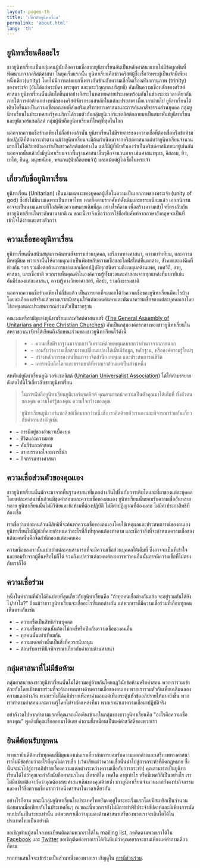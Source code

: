 ```yaml
---
layout: pages-th
title: 'เกี่ยวกับยูนิทาเรี่ยน'
permalink: 'about.html'
lang: 'th'
---
```


## ยูนิทาเรี่ยนคืออะไร

ชาวยูนิทาเรี่ยนเป็นกลุ่มคนผู้นับถือความเชื่อแบบยูนิทาเรี่ยนอันเป็นหลักศาสนาแบบไม่มีข้อผูกพันที่พัฒนามาจากคริสต์ศาสนา ในยุคเริ่มแรกนั้น ยูนิทาเรี่ยนคือชาวคริสต์ผู้ซึ่งเชื่อว่าพระผู้เป็นเจ้ามีเพียงหนึ่งเดียว(unity) โดยไม่มีการแบ่งแยกซึ่งตรงกันข้ามกับความเชื่อในเรื่องตรีเอกานุภาพ (trinity) ของพระเจ้า (อันได้แก่พระบิดา พระบุตร และพระวิญญาณบริสุทธิ์) อันเป็นความเชื่อหลักของศริสต์ศาสนา ยูนิทาเรี่ยนนั้นเติบโตขึ้นมาอย่างอิสระในหลายหลายประเทศพร้อมกันในช่วงระยะเวลาเดียวกัน ภายใต้การต่อต้านอย่างหนักของคริสต์จักรกระแสหลักในแต่ละประเทศ เมื่อเวลาผ่านไป ยูนิทาเรี่ยนได้เติบโตขึ้นมาเป็นความเชื่อเอกเทศที่ส่งเสริมเสรีภาพทางศาสนาและการค้นหาสัจธรรมส่วนบุคคล กลุ่มยูนิทาเรี่ยนในประเทศสหรัฐอเมริกาได้รวมตัวกับกลุ่มยูนิเวอร์แซลลิสต์กลายมาเป็นสมาพันธ์ยูนิทาเรี่ยนและยูนิเวอร์แซลลิสต์ กลุ่มผู้นับถือยูนิทาเรี่ยนที่ใหญ่ที่สุดในโลก

นอกจากความเชื่อร่วมเพียงไม่กี่อย่างแล้วนั้น ยูนิทาเรี่ยนไม่มีรายการของความเชื่อที่ต้องเชื่อหรือข้อห้ามข้อปฏิบัติที่ต้องกระทำตาม แม้ว่ายูนิทาเรี่ยนจะมีต้นกำเนิดมาจากคริสต์ศาสนาแต่ทว่ายูนิทาเรี่ยนจำนวนมากก็ไม่ได้เรียกตัวเองว่าเป็นชาวคริสต์แต่อย่างใด แต่ก็มีผู้ที่นับตัวเองว่าเป็นคริสต์ศาสนิกชนอยู่เช่นกัน นอกจากนั้นแล้วยังมียูนิทาเรี่ยนจากพื้นฐานศาสนาอื่นๆอีกจำนวนมาก เช่นศาสนาพุทธ, อิสลาม, ยิว, บาไฮ, ฮินดู, มนุษยนิยม, พาแกน(นับถือเทพเจ้า) และแม้แต่ผู้ไม่เชื่อในพระเจ้า

## เกี่ยวกับชื่อยูนิทาเรี่ยน

ยูนิทาเรี่ยน (Unitarian) เป็นนามเฉพาะของบุคคลผู้เชื่อในความเป็นเอกภาพของพระเจ้า (unity of god) ซึ่งยังไม่มีนามเฉพาะเป็นภาษาไทย หากยึดตามรากศัพท์ดั้งเดิมและธรรมเนียมแล้ว เอกภนิกชน อาจจะเป็นนามเฉพาะที่ใกล้เคียงความหมายเดิมที่สุด อย่างไรก็ตาม เพื่อสร้างความเข้าใจที่ตรงกับกันชาวยูนิทาเรี่ยนในระดับนานาชาติ ณ ขณะนี้เราจึงเชื่อว่าการใช้ชื่อทับศัพท์จากภาษาอังกฤษจะเป็นที่เข้าใจได้ง่ายและตรงตัวกว่า

## ความเชื่อของยูนิทาเรี่ยน

ยูนิทาเรี่ยนนั้นสนับสนุนการค้นหนสัจธรรมส่วนบุคคล, เสรีภาพทางศาสนา, ความเท่าเทียม, และความมีเหตุมีผล พวกเรานั้นให้ความคุณค่าเป็นพิเศษกับความเชื่อและไลฟ์สไตล์ที่แตกต่าง, สังคมและแง่คิดที่ต่างกัน ฯลฯ รวมถึงต่อต้านการแบ่งแยกเลือกปฏิบัติทุกชนิดรวมถึงเหตุผลด้านเพศ, เพศวิถี, อายุ, ศาสนา, และเชื้อชาติ พวกเราเห็นคุณค่าในองค์ความรู้ทั้งมวลและคำสอนจากทุกแหล่งที่มาอาทิเช่นคัมภีร์ของแต่ละศาสนา, ความรู้ทางวิทยาศาสตร์, ศิลปะ, รวมถึงธรรมชาติ

นอกจากความเชื่อร่วมเพียงไม่กี่ข้อแล้ว เป็นการยากที่จะบอกได้ว่าความเชื่อของยูนิทาเรี่ยนมีอะไรบ้างโดยละเอียด แท้จริงแล้วพวกเราสนับสนุนให้แต่ละคนค้นหาและพัฒนาความเชื่อของแต่ละบุคคลเองโดยใช้เหตุผลและประสพการณ์ส่วนตัวเป็นรากฐาน

คณะมนตรีสามัญแห่งยูนิทาเรียนและคริสต์ศาสนาเสรี ([The General Assembly of Unitarians and Free Christian Churches](https://www.unitarian.org.uk/)) อันเป็นกลุ่มองค์กรกลางของชาวยูนิทาเรี่ยนในสหราชอาณาจักรได้เขียนถึงลักษณะร่วมของชาวยูนิทาเรียนไว้ดังนี้

> - &minus; ความเชื่อมีรากฐานมาจากการวิเคราะห์ด้วยเหตุผลมากกว่าอำนาจจากภายนอก
> - &minus; ยอมรับว่าความเชื่อสามารถเปลี่ยนแปลงได้เมื่อมีข้อมูล, หลักฐาน, หรือองค์ความรู้ใหม่ๆ
> - &minus; สร้างหลักการของตนขึ้นมาจากจิตสำนึก เหตุผล และประสพการณ์ขีวิต
> - &minus; เคารพนับถือโลกและธรรมชาติที่พวกเราล้วนแต่เป็นส่วนหนึ่ง

สหพันธ์ยูนิทาเรี่ยนยูนิเวอร์แซลลิสต์ ([Unitarian Universalist Association](https://www.uua.org/)) ได้ให้คำบรรยายดังต่อไปนี้ไว้เกี่ยวกับชาวยูนิทาเรี่ยน

> ในการนับถือยูนิทาเรียนยูนิเวอร์แซลลิสต์ คุณสามารถนำความเป็นตัวคุณมาได้เต็มที่ ทั้งตัวตนของคุณ ความใคร่รู้ของคุณ ความใจกว้างของคุณ
>
> ยูนิทาเรียนยูนิเวอร์แซลลิสต์เชื่อมากกว่าหนึ่งสิ่ง เราคิดด้วยตัวเราเองและพิจารณาร่วมกันเกี่ยวกับคำถามสำคัญเช่น
- &minus; การมีอยู่ของอำนาจเบื้องบน
- &minus; ชีวิตและความตาย
- &minus; คัมภีร์และคำสอน
- &minus; แรงบรรดาลใจละการชี้นำ
- &minus; กิจกรรมทางศาสนา

## ความเชื่อส่วนตัวของคุณเอง

ชาวยูนิทาเรี่ยนนั้นมักจะมาจากพื้นฐานศาสนาที่แตกต่างกันไปขึ้นกับการเติบโตและที่มาของแต่ละบุคคล โดยแต่ละศาสนานั้นล้วนมีชุดคำสอนและความเชื่อของตนเอง ยูนิทาเรี่ยนนั้นยอมรับความเชื่ออันหลากหลาย ยูนิทาเรี่ยนนั้นไม่มีวินัยและข้อห้ามที่ต้องปฏิบัติ ไม่มีคำปฏิญาณที่ต้องมอบ ไม่มีคำประกาสิทธิที่ต้องเชื่อ

เราเชื่อว่าแต่ละคนล้วนมีสิทธิที่จะค้นหาความเชื่อของตนเองโดยใช้เหตุผลและประสพการณ์ของตนเอง ยูนิทาเรี่ยนไม่มีผู้นำที่คอยกำหนดว่าอะไรที่สิ่งที่ทุกคนต้องทำตาม และเชื่อว่าสิ่งที่จะกำหนดความเชื่อของแต่ละคนนั้นคือจิตสำนึกของแต่ละคนเอง

ความเชื่อของเรานั้นแปลว่าแต่ละคนสามารถที่จะมีความเชื่อส่วนบุคคลได้เต็มที่ ซึ่งอาจจะเป็นที่เข้าใจและยอมรับจากผู้อื่นหรือไม่ก็ได้ รวมถึงแปลว่าแต่ละคนต้องเคารพว่าคนอื่นนั้นอาจมีความเชื่อที่ไม่ตรงกับเราก็ได้

## ความเชื่อร่วม

หนึ่งในคำถามที่มักได้ยินบ่อยที่สุดเกี่ยวกับยูนิทาเรี่ยนคือ "ถ้าทุกคนเชื่อต่างกันแล้ว จะอยู่รวมกันได้ยังไง/ทำไม?" ถึงแม้ว่าชาวยูนิทาเรี่ยนจะเชื่ออะไรที่แตกต่างกัน แต่พวกเราก็มีความเชื่อร่วมที่เกือบทุกคนเห็นตรงกันเช่น

- &minus; ความเชื่อเป็นสิทธิส่วนบุคคล
- &minus; ความเชื่อของตนนั้นต้องไม่กดขี่หรือปิดกันความเชื่อของคนอื่น
- &minus; ทุกคนนั้นเท่าเทียมกัน
- &minus; ความแตกต่างนั้นเป็นสิ่งที่ควรสนับสนุน
- &minus; ต้อนรับการพินิจพิจารณาเกี่ยวกับคำถามด้านศาสนา

## กลุ่มศาสนาที่ไม่มีข้อห้าม

กลุ่มศาสนาของชาวยูนิทาเรี่ยนนั้นไม่ได้รวมอยู่ด้วยกันโดยกฏวินัยข้อห้ามหรือคำสอน พวกเรารวมเข้าด้วยกันโดยเป้าหมายร่วมที่จะค้นหาหนทางด้านความเชื่อของตนเอง พวกเรารวมตัวกันเพื่อเฉลิมฉลองความแตกต่างกัน พวกเราไม่ได้อภิปรายเพื่อหาคำตอบแต่เพื่อกระตุ้นหัวข้ออภิปรายให้มากยิ่งขึ้น พวกเราทำตามคำสอนและความรู้โดยไม่จำกัดแหล่งที่มา พวกเรานำเอาความเชื่อมาปฏิบัติจริง

อย่ากังวลไปหากคำถามแรกที่คุณเจอเมื่อเดินเข้ามาในกลุ่มของชาวยูนิทาเรี่ยนคือ "อะไรคือความเชื่อของคุณ" พูดสิ่งที่คุณเชื่อออกมาได้เลย คำถามนี้เหมือนเป็นแค่คำสวัสดีของพวกเรา

## ยินดีต้อนรับทุกคน

พวกเรายินดีต้อนรับทุกคนที่มึมุมมองเช่นเราเกี่ยวกับการยอมรับความแตกต่างและเสรีภาพทางศาสนา เราไม่มีข้อห้ามว่าอะไรที่คุณไม่ควรเชื่อ (เว้นเสียแต่ว่าความเชื่อนั้นนำไปสู่การกระทำที่ผิดกฏหมาย ซึ่งนั่นจะนำไปสู่การอภิปรายเรื่องความแตกต่างระหว่างความเชื่อกับการกระทำ) คุณสามารถเป็นยูนิทาเรียนได้ไม่ว่าคุณจะกำลังนับถือศาสนาไหน เชื้อชาติใด เพศใด อายุเท่าไร หรือมีเพศวิถีเป็นอย่างไร เราไม่มีแม้แต่ข้อจำกัดว่าคุณต้องสละศาสนาเดิมของคุณด้วยซ้ำ ชาวยูนิทาเรี่ยนจำนวนมากยังคงทำกิจกรรมและคงไว้ซึ่งความเชื่อมากกว่าหนึ่งศาสนาในเวลาเดียวกัน

อย่างไรก็ตาม ขณะนี้กลุ่มยูนิทาเรี่ยนในประเทศไทยยังคงอยู่ในระยะเริ่มแรกโดยมีสมาชิกเป็นจำนวนน้อยมากเมื่อเทียบกับในประเทศอื่นๆ ณ ขณะนี้พวกเรายังไม่มีการทำพิธีประจำสัปดาห์และมีเพียงการนัดพบปะกันเป็นระยะเท่านั้น แต่พวกเราเชื่อว่ามุมมองด้านศาสนาเสรีของพวกเราจะเติบโตได้ในประเทศไทยเป็นอย่างดี

ขอเชิญท่านผู้สนใจลงทะเบียนติดตามพวกเราได้ใน mailing list, กดติดตามพวกเราได้ใน  [Facebook](https://www.facebook.com/thaiunitarians/) และ [Twitter](https://twitter.com/ThaiUnitarians) ขอเชิญติดต่อพวกเราได้ทันทีแม้ว่าคุณอยากจะถามเพียงแค่คำถามเดียวก็ตาม

หากท่านสนใจจะเข้าร่วมเป็นส่วนหนึ่งของพวกเรา เชิญดูใน [การมีส่วนร่วม](get-involved.html).
